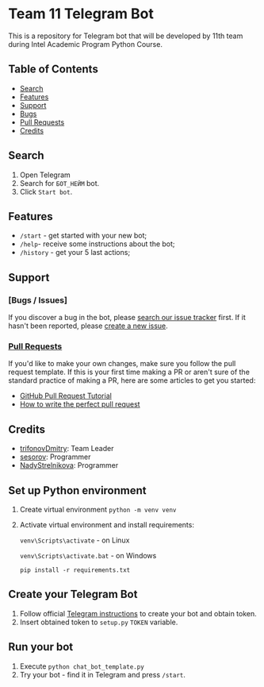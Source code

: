 # Team 11 Telegram Bot

This is a repository for Telegram bot that will be developed by 11th team during Intel Academic Program Python Course.

## Table of Contents
- [Search](#search)
- [Features](#features)
- [Support](#support)
 - [Bugs](#bugs--issues)
 - [Pull Requests](#pull-requests)
- [Credits](#credits)

## Search

1. Open Telegram
2. Search for `БОТ_НЕЙМ` bot.
3. Click `Start bot`.

## Features

* `/start` - get started with your new bot;
* `/help`- receive some instructions about the bot;
* `/history` - get your 5 last actions;

## Support

### [Bugs / Issues]
If you discover a bug in the bot, please [search our issue tracker](https://github.com/nn-students-2020h1/11-command/issues) first. If it hasn't been reported, please [create a new issue](https://github.com/nn-students-2020h1/11-command/issues/new).

### [Pull Requests](https://github.com/nn-students-2020h1/11-command/pulls)
If you'd like to make your own changes, make sure you follow the pull request template.
If this is your first time making a PR or aren't sure of the standard practice of making a PR, here are some articles to get you started:
 - [GitHub Pull Request Tutorial](https://www.thinkful.com/learn/github-pull-request-tutorial/)
 - [How to write the perfect pull request](https://github.com/blog/1943-how-to-write-the-perfect-pull-request)

## Credits
- [trifonovDmitry](https://github.com/trifonovDmitry): Team Leader
- [sesorov](https://github.com/sesorov): Programmer
- [NadyStrelnikova](https://github.com/NadyStrelnikova): Programmer

## Set up Python environment

1. Create virtual environment `python -m venv venv`
2. Activate virtual environment and install requirements: 

    `venv\Scripts\activate` - on Linux
    
    `venv\Scripts\activate.bat` - on Windows
    
    `pip install -r requirements.txt`

## Create your Telegram Bot

1. Follow official [Telegram instructions](https://core.telegram.org/bots#6-botfather) to create your bot and obtain token.
2. Insert obtained token to `setup.py` `TOKEN` variable.

## Run your bot

1. Execute ``python chat_bot_template.py``
2. Try your bot - find it in Telegram and press `/start`.
